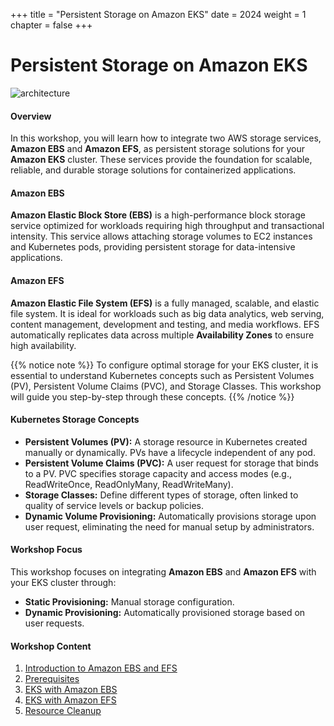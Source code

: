 +++
title = "Persistent Storage on Amazon EKS"
date = 2024
weight = 1
chapter = false
+++

# Persistent Storage on Amazon EKS

![architecture](/images/1-introduction/1.1.png)

#### Overview

In this workshop, you will learn how to integrate two AWS storage services, **Amazon EBS** and **Amazon EFS**, as persistent storage solutions for your **Amazon EKS** cluster. These services provide the foundation for scalable, reliable, and durable storage solutions for containerized applications.

#### Amazon EBS

**Amazon Elastic Block Store (EBS)** is a high-performance block storage service optimized for workloads requiring high throughput and transactional intensity. This service allows attaching storage volumes to EC2 instances and Kubernetes pods, providing persistent storage for data-intensive applications.

#### Amazon EFS

**Amazon Elastic File System (EFS)** is a fully managed, scalable, and elastic file system. It is ideal for workloads such as big data analytics, web serving, content management, development and testing, and media workflows. EFS automatically replicates data across multiple **Availability Zones** to ensure high availability.

{{% notice note %}}
To configure optimal storage for your EKS cluster, it is essential to understand Kubernetes concepts such as Persistent Volumes (PV), Persistent Volume Claims (PVC), and Storage Classes. This workshop will guide you step-by-step through these concepts.
{{% /notice %}}

#### Kubernetes Storage Concepts

- **Persistent Volumes (PV):** A storage resource in Kubernetes created manually or dynamically. PVs have a lifecycle independent of any pod.
- **Persistent Volume Claims (PVC):** A user request for storage that binds to a PV. PVC specifies storage capacity and access modes (e.g., ReadWriteOnce, ReadOnlyMany, ReadWriteMany).
- **Storage Classes:** Define different types of storage, often linked to quality of service levels or backup policies.
- **Dynamic Volume Provisioning:** Automatically provisions storage upon user request, eliminating the need for manual setup by administrators.

#### Workshop Focus

This workshop focuses on integrating **Amazon EBS** and **Amazon EFS** with your EKS cluster through:

- **Static Provisioning:** Manual storage configuration.
- **Dynamic Provisioning:** Automatically provisioned storage based on user requests.

#### Workshop Content

1. [Introduction to Amazon EBS and EFS](1-introduction/)
2. [Prerequisites](2-prerequisites/)
3. [EKS with Amazon EBS](3-ebs/)
4. [EKS with Amazon EFS](4-efs/)
5. [Resource Cleanup](5-cleanup/)
